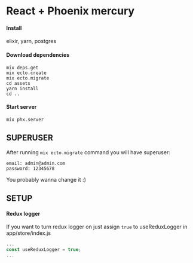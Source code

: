 # React + Phoenix mercury



#### Install
elixir, yarn, postgres

#### Download dependencies
```
mix deps.get
mix ecto.create
mix ecto.migrate
cd assets
yarn install
cd ..
```


#### Start server
```
mix phx.server
```

## SUPERUSER
After running `mix ecto.migrate` command you will have superuser:
```
email: admin@admin.com
password: 12345678
```
You probably wanna change it :)

## SETUP
#### Redux logger
If you want to turn redux logger on just assign `true` to useReduxLogger in app/store/index.js
```javascript
...
const useReduxLogger = true;
...
